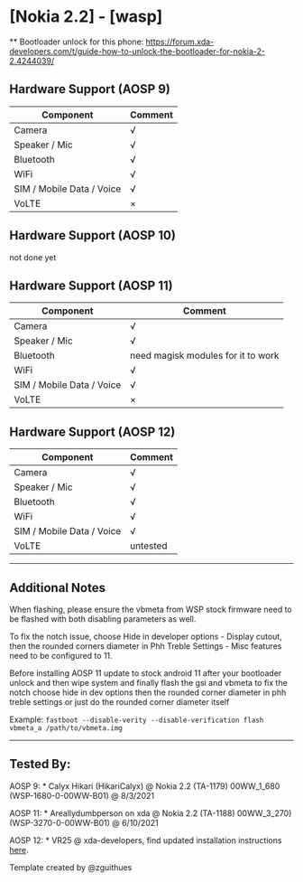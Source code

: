 # [Nokia 2.2] - [wasp]
** Bootloader unlock for this phone: https://forum.xda-developers.com/t/guide-how-to-unlock-the-bootloader-for-nokia-2-2.4244039/

## Hardware Support (AOSP 9)
| Component                 |      Comment                                              |
|---------------------------|-----------------------------------------------------------|
| Camera                    | √                                                         |
| Speaker / Mic             | √                                                         |
| Bluetooth                 | √                                                         |
| WiFi                      | √                                                         |
| SIM / Mobile Data / Voice | √                                                         |
| VoLTE                     | ×                                                         |

## Hardware Support (AOSP 10)
not done yet

## Hardware Support (AOSP 11)

| Component                 |      Comment                                              |
|---------------------------|-----------------------------------------------------------|
| Camera                    | √                                                         |
| Speaker / Mic             | √                                                         |
| Bluetooth                 | need magisk modules for it to work                                                         |
| WiFi                      | √                                                         |
| SIM / Mobile Data / Voice | √                                                         |
| VoLTE                     | ×                                                         |

## Hardware Support (AOSP 12)

| Component                 |      Comment                                              |
|---------------------------|-----------------------------------------------------------|
| Camera                    | √                                                         |
| Speaker / Mic             | √                                                         |
| Bluetooth                 | √                                                                                          |
| WiFi                      | √                                                         |
| SIM / Mobile Data / Voice | √                                                         |
| VoLTE                     | untested                                                  |

***
## Additional Notes

When flashing, please ensure the vbmeta from WSP stock firmware need to be flashed with both disabling parameters as well.

To fix the notch issue, choose Hide in developer options - Display cutout, then the rounded corners diameter in Phh Treble Settings - Misc features need to be configured to 11.

Before installing AOSP 11 update to stock android 11 after your bootloader unlock and then wipe system and finally flash the gsi and vbmeta to fix the notch choose hide in dev options then the rounded corner diameter in phh treble settings or just do the rounded corner diameter itself

Example:
`fastboot --disable-verity --disable-verification flash vbmeta_a /path/to/vbmeta.img`

***

## Tested By:

AOSP 9: * Calyx Hikari (HikariCalyx) @ Nokia 2.2 (TA-1179) 00WW_1_680 (WSP-1680-0-00WW-B01) @ 8/3/2021

AOSP 11: * Areallydumbperson on xda @ Nokia 2.2 (TA-1188) 00WW_3_270) (WSP-3270-0-00WW-B01) @ 6/10/2021

AOSP 12: * VR25 @ xda-developers, find updated installation instructions [here](https://forum.xda-developers.com/t/guide-how-to-unlock-the-bootloader-for-nokia-2-2.4244039/post-86251579).

Template created by @zguithues